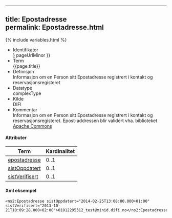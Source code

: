 -----

title: Epostadresse  
permalink: Epostadresse.html
-----

{% include variables.html %}

  - Identifikator  
    <span style="{ pageUrlMinor ;">[}]({{)</span> pageUrlMinor }}
  - Term  
    {{page.title}}
  - Definisjon  
    Informasjon om en Person sitt Epostadresse registrert i kontakt og
    reservasjonsregisteret
  - Datatype  
    complexType
  - Kilde  
    DIFI
  - Kommentar  
    Informasjon om en Person sitt Epostadresse registrert i kontakt og
    reservasjonsregisteret. Epost-addressen blir validert vha.
    biblioteket [Apache
    Commons](http://commons.apache.org/proper/commons-validator/)

#### Attributer

| Term                                     | Kardinalitet |
| ---------------------------------------- | ------------ |
| [epostadresse](/Felles/epostadresse)     | 0..1         |
| [sistOppdatert](/Felles/sistOppdatert)   | 0..1         |
| [sistVerifisert](/Felles/sistVerifisert) | 0..1         |

#### Xml eksempel

``` brush: xml; toolbar: false
<ns2:Epostadresse sistOppdatert="2014-02-25T13:08:00.000+01:00" sistVerifisert="2013-10-21T10:09:28.000+02:00">01012295312_test@minid.difi.no</ns2:Epostadresse>
```
